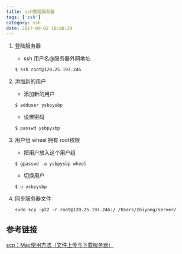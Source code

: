 ```yaml
---
title: ssh管理服务器
tags: ['ssh']
category: ssh
date: 2017-09-02 10:08:29
---
```


1. 登陆服务器
    * ssh 用户名@服务器外网地址
    
    ```ssh
    $ ssh root@120.25.197.246
    ```

1. 添加新的用户
    * 添加新的用户
        
    ```ssh
    $ adduser ysbpysbp
    ```
    * 设置密码
    
    ```ssh
    $ passwd ysbpysbp
    ```
1. 用户组 wheel 拥有 root权限
    * 把用户放入这个用户组
    
    ```ssh
    $ gpasswd -a ysbpysbp wheel 
    ```
    
    * 切换用户
    
    ```ssh
    $ u ysbpysbp
    ```
1. 同步服务器文件

    ```scp
    sudo scp -p22 -r root@120.25.197.246:/ /Users/zhiyong/server/
    ```
    
## 参考链接
[scp：Mac使用方法（文件上传与下载服务器）](http://www.zhimengzhe.com/mac/104755.html)
